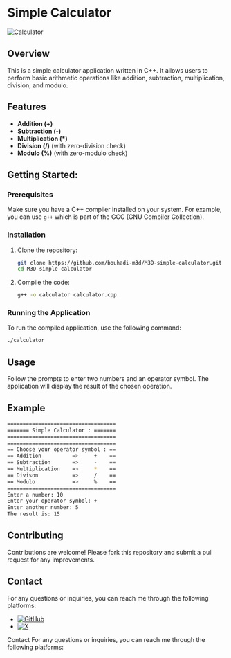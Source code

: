 # Simple Calculator  

![Calculator](https://img.icons8.com/ios-filled/50/000000/calculator.png)

## Overview
This is a simple calculator application written in C++. It allows users to perform basic arithmetic operations like addition, subtraction, multiplication, division, and modulo.

## Features
- **Addition (+)**
- **Subtraction (-)**
- **Multiplication (*)**
- **Division (/)** (with zero-division check)
- **Modulo (%)** (with zero-modulo check)

## Getting Started:

### Prerequisites
Make sure you have a C++ compiler installed on your system. For example, you can use `g++` which is part of the GCC (GNU Compiler Collection).

### Installation
1. Clone the repository:
    ```sh
    git clone https://github.com/bouhadi-m3d/M3D-simple-calculator.git
    cd M3D-simple-calculator
    ```
2. Compile the code:
    ```sh
    g++ -o calculator calculator.cpp
    ```

### Running the Application
To run the compiled application, use the following command:

```sh
./calculator
``` 
## Usage

Follow the prompts to enter two numbers and an operator symbol. The application will display the result of the chosen operation.

## Example

```sh
===================================
======= Simple Calculator : =======
===================================
===================================
== Choose your operator symbol : ==
== Addition          =>     +    ==
== Subtraction       =>     -    ==
== Multiplication    =>     *    ==
== Divison           =>     /    ==
== Modulo            =>     %    ==
===================================
Enter a number: 10
Enter your operator symbol: +
Enter another number: 5
The result is: 15
```

## Contributing

Contributions are welcome! Please fork this repository and submit a pull request for any improvements.

## Contact

For any questions or inquiries, you can reach me through the following platforms:

- [![GitHub](https://img.shields.io/badge/GitHub-181717?style=flat&logo=github&logoColor=white)](https://github.com/bouhadi-m3d) 
- [![X](https://img.shields.io/badge/X-1DA1F2?style=flat&logo=twitter&logoColor=white)](https://twitter.com/ChrolloM3d) 

Contact
For any questions or inquiries, you can reach me through the following platforms:




